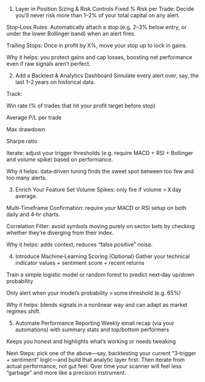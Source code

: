 
1. Layer in Position Sizing & Risk Controls
Fixed % Risk per Trade: Decide you’ll never risk more than 1–2% of your total capital on any alert.

Stop‑Loss Rules: Automatically attach a stop (e.g. 2–3% below entry, or under the lower Bollinger band) when an alert fires.

Trailing Stops: Once in profit by X%, move your stop up to lock in gains.

Why it helps: you protect gains and cap losses, boosting net performance even if raw signals aren’t perfect.

2. Add a Backtest & Analytics Dashboard
Simulate every alert over, say, the last 1–2 years on historical data.

Track:

Win rate (% of trades that hit your profit target before stop)

Average P/L per trade

Max drawdown

Sharpe ratio

Iterate: adjust your trigger thresholds (e.g. require MACD + RSI + Bollinger and volume spike) based on performance.

Why it helps: data‑driven tuning finds the sweet spot between too few and too many alerts.

3. Enrich Your Feature Set
Volume Spikes: only fire if volume > X day average.

Multi‑Timeframe Confirmation: require your MACD or RSI setup on both daily and 4‑hr charts.

Correlation Filter: avoid symbols moving purely on sector bets by checking whether they’re diverging from their index.

Why it helps: adds context, reduces “false positive” noise.

4. Introduce Machine‑Learning Scoring (Optional)
Gather your technical indicator values + sentiment score + recent returns

Train a simple logistic model or random forest to predict next‑day up/down probability

Only alert when your model’s probability > some threshold (e.g. 65%)

Why it helps: blends signals in a nonlinear way and can adapt as market regimes shift.

5. Automate Performance Reporting
Weekly email recap (via your automations) with summary stats and top/bottom performers

Keeps you honest and highlights what’s working or needs tweaking

Next Steps: pick one of the above—say, backtesting your current “3‑trigger + sentiment” logic—and build that analytic layer first. Then iterate from actual performance, not gut feel. Over time your scanner will feel less “garbage” and more like a precision instrument.



